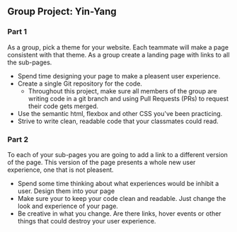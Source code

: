 ## Group Project: Yin-Yang

### Part 1

As a group, pick a theme for your website.  Each teammate will make a page consistent with that theme.  As a group create a landing page with links to all the sub-pages.  

- Spend time designing your page to make a pleasent user experience.
- Create a single Git repository for the code.
  - Throughout this project, make sure all members of the group are writing code in a git branch and using Pull Requests (PRs) to request their code gets merged.
- Use the semantic html, flexbox and other CSS you've been practicing.
- Strive to write clean, readable code that your classmates could read.

### Part 2

To each of your sub-pages you are going to add a link to a different version of the page.  This version of the page presents a whole new user experience, one that is not pleasent. 

- Spend some time thinking about what experiences would be inhibit a user.  Design them into your page
- Make sure your to keep your code clean and readable.  Just change the look and experience of your page.
- Be creative in what you change.  Are there links, hover events or other things that could destroy your user experience.  
